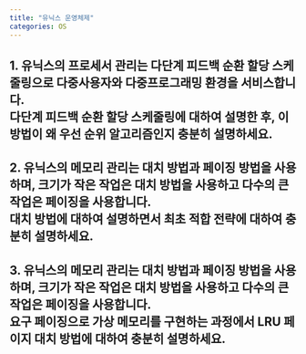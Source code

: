```yaml
---
title: "유닉스 운영체제"
categories: OS
---
```

## **1. 유닉스의 프로세서 관리는 다단계 피드백 순환 할당 스케줄링으로 다중사용자와 다중프로그래밍 환경을 서비스합니다.<br/>다단계 피드백 순환 할당 스케줄링에 대하여 설명한 후, 이 방법이 왜 우선 순위 알고리즘인지 충분히 설명하세요.**

   

## **2. 유닉스의 메모리 관리는 대치 방법과 페이징 방법을 사용하며, 크기가 작은 작업은 대치 방법을 사용하고 다수의 큰 작업은 페이징을 사용합니다.<br/>대치 방법에 대하여 설명하면서 최초 적합 전략에 대하여 충분히 설명하세요.**

  

## **3. 유닉스의 메모리 관리는 대치 방법과 페이징 방법을 사용하며, 크기가 작은 작업은 대치 방법을 사용하고 다수의 큰 작업은 페이징을 사용합니다.<br/>요구 페이징으로 가상 메모리를 구현하는 과정에서 LRU 페이지 대치 방법에 대하여 충분히 설명하세요.**

   
